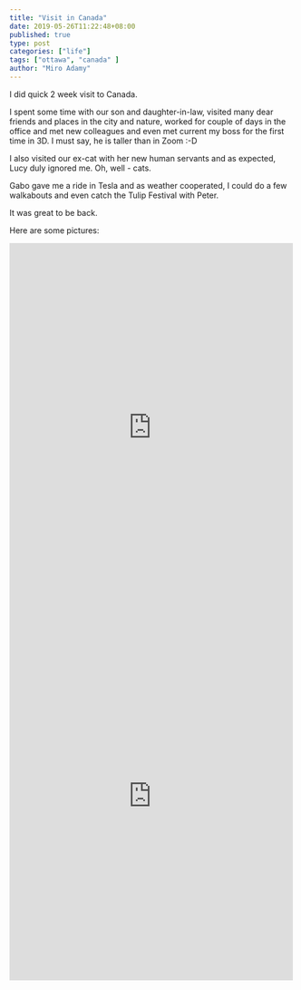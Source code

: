 ```yaml
---
title: "Visit in Canada"
date: 2019-05-26T11:22:48+08:00
published: true
type: post
categories: ["life"]
tags: ["ottawa", "canada" ]
author: "Miro Adamy"
---
```


I did quick 2 week visit to Canada.

I spent some time with our son and daughter-in-law, visited many dear friends and places in the city and nature, worked for couple of days in the office and met new colleagues and even met current my boss for the first time in 3D. I must say, he is taller than in Zoom :-D

I also visited our ex-cat with her new human servants and as expected, Lucy duly ignored me. Oh, well - cats.

Gabo gave me a ride in Tesla and as weather cooperated, I could do a few walkabouts and even catch the Tulip Festival with Peter.

It was great to be back.

Here are some pictures:


<iframe src="https://www.facebook.com/plugins/post.php?href=https%3A%2F%2Fwww.facebook.com%2Fmiro.adamy%2Fposts%2F10217382471167738&width=500" width="500" height="650" style="border:none;overflow:hidden" scrolling="no" frameborder="0" allowTransparency="true" allow="encrypted-media"></iframe>

<iframe src="https://www.facebook.com/plugins/post.php?href=https%3A%2F%2Fwww.facebook.com%2Fmiro.adamy%2Fposts%2F10217448710863689&width=500" width="500" height="650" style="border:none;overflow:hidden" scrolling="no" frameborder="0" allowTransparency="true" allow="encrypted-media"></iframe>
